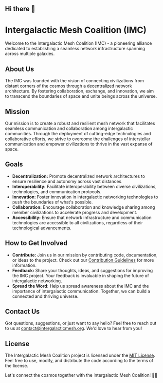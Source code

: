 ## Hi there 👋

# Intergalactic Mesh Coalition (IMC)

Welcome to the Intergalactic Mesh Coalition (IMC) - a pioneering alliance dedicated to establishing a seamless network infrastructure spanning across multiple galaxies.

## About Us

The IMC was founded with the vision of connecting civilizations from distant corners of the cosmos through a decentralized network architecture. By fostering collaboration, exchange, and innovation, we aim to transcend the boundaries of space and unite beings across the universe.

## Mission

Our mission is to create a robust and resilient mesh network that facilitates seamless communication and collaboration among intergalactic communities. Through the deployment of cutting-edge technologies and collaborative efforts, we strive to overcome the challenges of interstellar communication and empower civilizations to thrive in the vast expanse of space.

## Goals

- **Decentralization:** Promote decentralized network architectures to ensure resilience and autonomy across vast distances.
- **Interoperability:** Facilitate interoperability between diverse civilizations, technologies, and communication protocols.
- **Innovation:** Foster innovation in intergalactic networking technologies to push the boundaries of what's possible.
- **Collaboration:** Encourage collaboration and knowledge sharing among member civilizations to accelerate progress and development.
- **Accessibility:** Ensure that network infrastructure and communication technologies are accessible to all civilizations, regardless of their technological advancements.

## How to Get Involved

- **Contribute:** Join us in our mission by contributing code, documentation, or ideas to the project. Check out our [Contribution Guidelines](CONTRIBUTING.md) for more information.
- **Feedback:** Share your thoughts, ideas, and suggestions for improving the IMC project. Your feedback is invaluable in shaping the future of intergalactic networking.
- **Spread the Word:** Help us spread awareness about the IMC and the importance of intergalactic communication. Together, we can build a connected and thriving universe.

## Contact Us

Got questions, suggestions, or just want to say hello? Feel free to reach out to us at [contact@intergalacticmesh.org](mailto:contact@intergalacticmesh.org). We'd love to hear from you!

## License

The Intergalactic Mesh Coalition project is licensed under the [MIT License](LICENSE). Feel free to use, modify, and distribute the code according to the terms of the license.

Let's connect the cosmos together with the Intergalactic Mesh Coalition! 🌌🚀

<!--

**Here are some ideas to get you started:**

🙋‍♀️ A short introduction - what is your organization all about?
🌈 Contribution guidelines - how can the community get involved?
👩‍💻 Useful resources - where can the community find your docs? Is there anything else the community should know?
🍿 Fun facts - what does your team eat for breakfast?
🧙 Remember, you can do mighty things with the power of [Markdown](https://docs.github.com/github/writing-on-github/getting-started-with-writing-and-formatting-on-github/basic-writing-and-formatting-syntax)
-->
